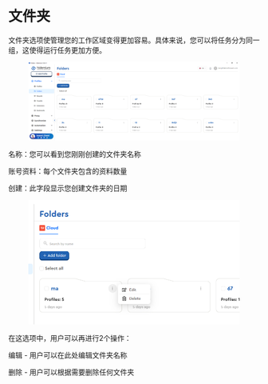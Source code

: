 # 文件夹

文件夹选项使管理您的工作区域变得更加容易。具体来说，您可以将任务分为同一组，这使得运行任务更加方便。

<figure><img src="../.gitbook/assets/image (1) (1) (1) (1) (1) (1) (1) (1) (1) (1) (1).png" alt=""><figcaption></figcaption></figure>

名称：您可以看到您刚刚创建的文件夹名称

账号资料：每个文件夹包含的资料数量

创建：此字段显示您创建文件夹的日期



<figure><img src="../.gitbook/assets/image (122) (1).png" alt=""><figcaption></figcaption></figure>

在这选项中，用户可以再进行2个操作：&#x20;

编辑 - 用户可以在此处编辑文件夹名称

删除 - 用户可以根据需要删除任何文件夹
